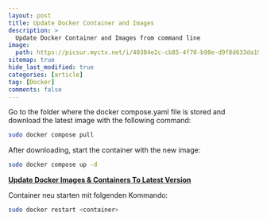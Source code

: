 ```yaml
---
layout: post
title: Update Docker Container and Images
description: >
  Update Docker Container and Images from command line
image: 
  path: https://picsur.myctx.net/i/40384e2c-cb85-4f70-b98e-d9f8d633da19.jpg
sitemap: true
hide_last_modified: true
categories: [article]
tag: [Docker]
comments: false
---
```


Go to the folder where the docker compose.yaml file is stored and download the latest image with the following command:

```bash
sudo docker compose pull
```

After downloading, start the container with the new image:

```bash
sudo docker compose up -d
```

**[Update Docker Images & Containers To Latest Version](https://www.mend.io/blog/update-docker-images-and-containers-to-the-latest-version-easily-and-quickly/)**

Container neu starten mit folgenden Kommando:

```bash
sudo docker restart <container>
```
